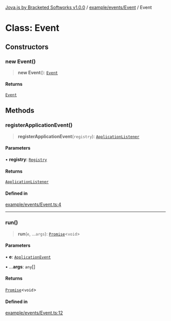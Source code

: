 [Jova.js by Bracketed Softworks v1.0.0](../wiki/modules) / [example/events/Event](../wiki/example.events.Event) / Event

# Class: Event

## Constructors

### new Event()

> **new Event**(): [`Event`](../wiki/example.events.Event.Class.Event)

#### Returns

[`Event`](../wiki/example.events.Event.Class.Event)

## Methods

### registerApplicationEvent()

> **registerApplicationEvent**(`registry`): [`ApplicationListener`](../wiki/registry.types.Events.AppEventType.Class.ApplicationListener)

#### Parameters

• **registry**: [`Registry`](../wiki/registry.Registry.Class.Registry)

#### Returns

[`ApplicationListener`](../wiki/registry.types.Events.AppEventType.Class.ApplicationListener)

#### Defined in

[example/events/Event.ts:4](https://github.com/Bracketed/jova.js/blob/c23178b8e91726d68082478cffbb501e8952a3a3/src/example/events/Event.ts#L4)

***

### run()

> **run**(`e`, ...`args`): [`Promise`](https://developer.mozilla.org/docs/Web/JavaScript/Reference/Global_Objects/Promise)\<`void`\>

#### Parameters

• **e**: [`ApplicationEvent`](../wiki/types.JovaEvents.Enumeration.ApplicationEvent)

• ...**args**: `any`[]

#### Returns

[`Promise`](https://developer.mozilla.org/docs/Web/JavaScript/Reference/Global_Objects/Promise)\<`void`\>

#### Defined in

[example/events/Event.ts:12](https://github.com/Bracketed/jova.js/blob/c23178b8e91726d68082478cffbb501e8952a3a3/src/example/events/Event.ts#L12)
